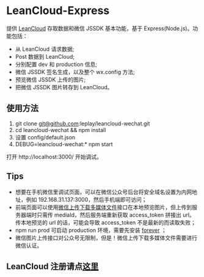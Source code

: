 # LeanCloud-Express

提供 [LeanCloud](https://leancloud.cn/?source=AP8Q8DNT) 存取数据和微信 JSSDK 基本功能，基于 Express(Node.js)。功能包括：

- 从 LeanCloud 请求数据;
- Post 数据到 LeanCloud;
- 分别配置 dev 和 production 信息;
- 微信 JSSDK 签名生成，以及整个 wx.config 方法;
- 预览微信 JSSDK 上传的图片;
- 把微信 JSSDK 图片转存到 LeanCloud。

## 使用方法

1. git clone git@github.com:leplay/leancloud-wechat.git
2. cd leancloud-wechat && npm install
3. 设置 config/default.json
4. DEBUG=leancloud-wechat:\* npm start

打开 http://localhost:3000/ 开始调试。

## Tips

- 想要在手机微信里调试页面，可以在微信公众号后台将安全域名设置为内网地址，例如 192.168.31.137:3000，然后手机端即可访问；
- 前端页面可以使用[微信上传下载多媒体文件](http://mp.weixin.qq.com/wiki/12/58bfcfabbd501c7cd77c19bd9cfa8354.html)接口在本地预览图片，但上传到服务器端时只需传 mediaId，然后服务端重新获取 access_token 拼接出 url。传本地预览的 url 的话，可能会导致 access_token 不是最新的而读取失败；
- npm run prod 可启动 production 环境，需要先安装 [forever](https://github.com/foreverjs/forever) ；
- 微信图片上传接口对公众号无限制，但是！微信上传下载多媒体文件需要进行微信认证。


## LeanCloud 注册请点[这里](https://leancloud.cn/?source=AP8Q8DNT)

